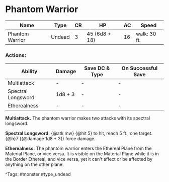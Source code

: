 # Phantom Warrior

| Name | Type | CR | HP | AC | Speed |
|------|------|----|----|----|-------|
| Phantom Warrior | Undead | 3 | 45 (6d8 + 18) | 16 | walk: 30 ft. |

### Actions:

| Ability | Damage | Save DC & Type | On Successful Save |
|---------|--------|----------------|--------------------|
| Multiattack | - | - | - |
| Spectral Longsword | 1d8 + 3 | - | - |
| Etherealness | - | - | - |


**Multiattack.** The phantom warrior makes two attacks with its spectral longsword.

**Spectral Longsword.** {@atk mw} {@hit 5} to hit, reach 5 ft., one target. {@h}7 ({@damage 1d8 + 3}) force damage.

**Etherealness.** The phantom warrior enters the Ethereal Plane from the Material Plane, or vice versa. It is visible on the Material Plane while it is in the Border Ethereal, and vice versa, yet it can't affect or be affected by anything on the other plane.

^Tags: #monster #type_undead